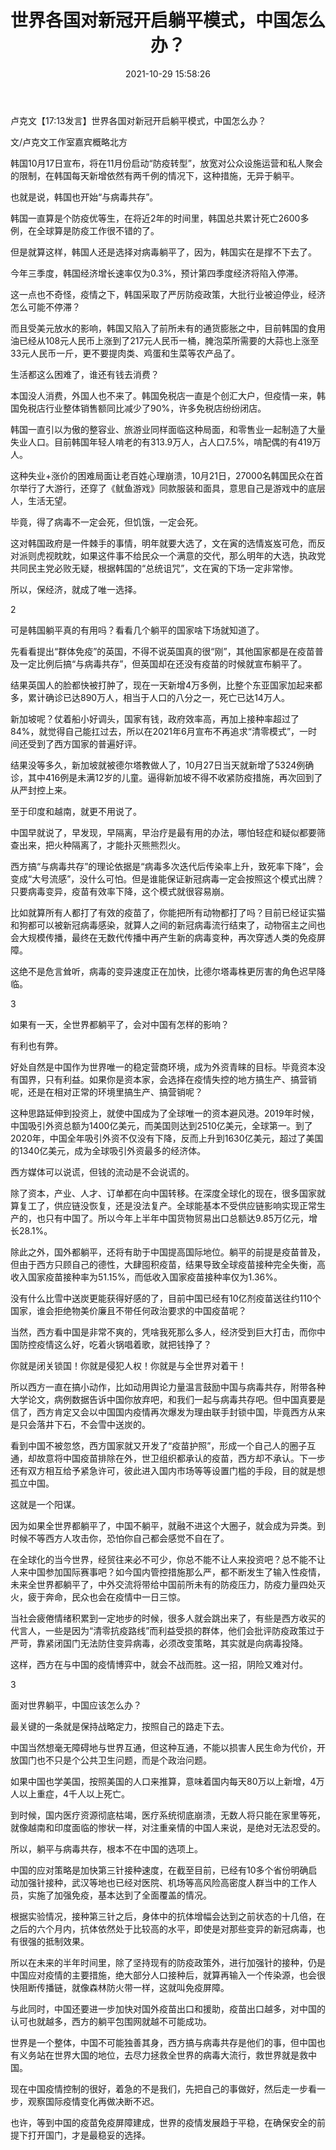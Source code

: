 ﻿---
layout: post
title:  "世界各国对新冠开启躺平模式，中国怎么办？"
date:   2021-10-29 15:58:26
categories: update
---
卢克文【17:13发言】世界各国对新冠开启躺平模式，中国怎么办？


文/卢克文工作室嘉宾概略北方

韩国10月17日宣布，将在11月份启动“防疫转型”，放宽对公众设施运营和私人聚会的限制，在韩国每天新增依然有两千例的情况下，这种措施，无异于躺平。

也就是说，韩国也开始“与病毒共存”。

韩国一直算是个防疫优等生，在将近2年的时间里，韩国总共累计死亡2600多例，在全球算是防疫工作很不错的了。

但是就算这样，韩国人还是选择对病毒躺平了，因为，韩国实在是撑不下去了。

今年三季度，韩国经济增长速率仅为0.3%，预计第四季度经济将陷入停滞。

这一点也不奇怪，疫情之下，韩国采取了严厉防疫政策，大批行业被迫停业，经济怎么可能不停滞？

而且受美元放水的影响，韩国又陷入了前所未有的通货膨胀之中，目前韩国的食用油已经从108元人民币上涨到了217元人民币一桶，腌泡菜所需要的大蒜也上涨至33元人民币一斤，更不要提肉类、鸡蛋和生菜等农产品了。

生活都这么困难了，谁还有钱去消费？

本国没人消费，外国人也不来了。韩国免税店一直是个创汇大户，但疫情一来，韩国免税店行业整体销售额同比减少了90%，许多免税店纷纷闭店。

韩国一直引以为傲的整容业、旅游业同样面临这种局面，和零售业一起制造了大量失业人口。目前韩国年轻人啃老的有313.9万人，占人口7.5%，啃配偶的有419万人。

这种失业+涨价的困难局面让老百姓心理崩溃，10月21日，27000名韩国民众在首尔举行了大游行，还穿了《鱿鱼游戏》同款服装和面具，意思自己是游戏中的底层人，生活无望。

毕竟，得了病毒不一定会死，但饥饿，一定会死。

这对韩国政府是一件棘手的事情，明年就要大选了，文在寅的选情岌岌可危，而反对派则虎视眈眈，如果这件事不给民众一个满意的交代，那么明年的大选，执政党共同民主党必败无疑，根据韩国的“总统诅咒”，文在寅的下场一定非常惨。

所以，保经济，就成了唯一选择。

2

可是韩国躺平真的有用吗？看看几个躺平的国家啥下场就知道了。

先看看提出“群体免疫”的英国，不得不说英国真的很“刚”，其他国家都是在疫苗普及一定比例后搞“与病毒共存”，但英国却在还没有疫苗的时候就宣布躺平了。

结果英国人的脸都快被打肿了，现在一天新增4万多例，比整个东亚国家加起来都多，累计确诊已达890万人，相当于人口的八分之一，死亡已达14万人。

新加坡呢？仗着船小好调头，国家有钱，政府效率高，再加上接种率超过了84%，就觉得自己能扛过去，所以在2021年6月宣布不再追求“清零模式”，一时间还受到了西方国家的普遍好评。

结果没等多久，新加坡就被德尔塔教做人了，10月27日当天就新增了5324例确诊，其中416例是未满12岁的儿童。逼得新加坡不得不收紧防疫措施，再次回到了从严封控上来。

至于印度和越南，就更不用说了。

中国早就说了，早发现，早隔离，早治疗是最有用的办法，哪怕轻症和疑似都要筛查出来，把火种隔离了，才能扑灭熊熊烈火。

西方搞“与病毒共存”的理论依据是“病毒多次迭代后传染率上升，致死率下降”，会变成“大号流感”，没什么可怕。但是谁能保证新冠病毒一定会按照这个模式出牌？只要病毒变异，疫苗有效率下降，这个模式就很容易崩。

比如就算所有人都打了有效的疫苗了，你能把所有动物都打了吗？目前已经证实猫和狗都可以被新冠病毒感染，就算人之间的新冠病毒流行结束了，动物宿主之间也会大规模传播，最终在无数代传播中再产生新的病毒变种，再次穿透人类的免疫屏障。

这绝不是危言耸听，病毒的变异速度正在加快，比德尔塔毒株更厉害的角色迟早降临。


3

如果有一天，全世界都躺平了，会对中国有怎样的影响？

有利也有弊。

好处自然是中国作为世界唯一的稳定营商环境，成为外资青睐的目标。毕竟资本没有国界，只有利益。如果你是资本家，会选择在疫情失控的地方搞生产、搞营销呢，还是在相对正常的环境里搞生产、搞营销呢？

这种思路延伸到投资上，就使中国成为了全球唯一的资本避风港。2019年时候，中国吸引外资总额为1400亿美元，而美国则达到2510亿美元，全球第一。到了2020年，中国全年吸引外资不仅没有下降，反而上升到1630亿美元，超过了美国的1340亿美元，成为全球吸引外资最多的经济体。

西方媒体可以说谎，但钱的流动是不会说谎的。

除了资本，产业、人才、订单都在向中国转移。在深度全球化的现在，很多国家就算复工了，供应链没恢复，还是没法复产。全球能基本不受供应链影响实现正常生产的，也只有中国了。所以今年上半年中国货物贸易出口总额达9.85万亿元，增长28.1%。

除此之外，国外都躺平，还将有助于中国提高国际地位。躺平的前提是疫苗普及，但由于西方只顾自己的德性，大肆囤积疫苗，结果导致全球疫苗接种完全失衡，高收入国家疫苗接种率为51.15%，而低收入国家疫苗接种率仅为1.36%。

没有什么比雪中送炭更能获得好感的了，目前中国已经有10亿剂疫苗送往约110个国家，谁会拒绝物美价廉且不带任何政治要求的中国疫苗呢？

当然，西方看中国是非常不爽的，凭啥我死那么多人，经济受到巨大打击，而你中国防控疫情这么好，吃着火锅唱着歌，就把钱挣了？

你就是闭关锁国！你就是侵犯人权！你就是与全世界对着干！

所以西方一直在搞小动作，比如动用舆论力量温言鼓励中国与病毒共存，附带各种大学论文，病例数据告诉中国你放弃吧，和我们一起与病毒共存吧。但中国真要是信了，西方肯定又会以中国国内疫情再次爆发为理由联手封锁中国，毕竟西方从来是只会落井下石，不会雪中送炭的。

看到中国不被忽悠，西方国家就又开发了“疫苗护照”，形成一个自己人的圈子互通，却故意将中国疫苗排除在外，世卫组织都承认的疫苗，西方却不承认。下一步还有双方相互给予紧急许可，彼此进入国内市场等等设置门槛的手段，目的就是想孤立中国。

这就是一个阳谋。

因为如果全世界都躺平了，中国不躺平，就融不进这个大圈子，就会成为异类。到时候不等西方人攻击你，恐怕你自己都会感觉不自在了。

在全球化的当今世界，经贸往来必不可少，你总不能不让人来投资吧？总不能不让人来中国参加国际赛事吧？如今国内管控措施那么严，都不断发生了输入性疫情，未来全世界都躺平了，中外交流将带给中国前所未有的防疫压力，防疫力量四处灭火，疲于奔命，民众也会在疫情中一日三惊。

当社会疲倦情绪积累到一定地步的时候，很多人就会跳出来了，有些是西方收买的代言人，一些是因为“清零抗疫路线”而利益受损的群体，他们会批评防疫政策过于严苛，靠紧闭国门无法防住变异病毒，必须改变策略，其实就是向病毒投降。

这样，西方在与中国的疫情博弈中，就会不战而胜。这一招，阴险又难对付。

3

面对世界躺平，中国应该怎么办？

最关键的一条就是保持战略定力，按照自己的路走下去。

中国当然想毫无障碍地与世界互通，但这种互通，不能以损害人民生命为代价，开放国门也不只是个公共卫生问题，而是个政治问题。

如果中国也学美国，按照美国的人口来推算，意味着国内每天80万以上新增，4万人以上重症，4千人以上死亡。

到时候，国内医疗资源彻底枯竭，医疗系统彻底崩溃，无数人将只能在家里等死，就像越南和印度面临的惨状一样，对注重亲情的中国人来说，是绝对无法忍受的。

所以，躺平与病毒共存，根本不在中国的选项上。

中国的应对策略是加快第三针接种速度，在截至目前，已经有10多个省份明确启动加强针接种，武汉等地也已经对医院、机场等高风险高密度人群当中的工作人员，实施了加强免疫，基本达到了全面覆盖的情况。

根据实验情况，接种第三针之后，身体中的抗体增幅会达到之前状态的十几倍，在之后的六个月内，抗体依然处于比较高的水平，即使是对那些变异的新冠病毒，也有很强的抵制效果。

所以在未来的半年时间里，除了坚持现有的防疫政策外，进行加强针的接种，仍是中国应对疫情的主要措施，绝大部分人口接种后，就算再输入一个传染源，也会很快阻断传播链，就像森林防火带一样，这就叫免疫屏障。

与此同时，中国还要进一步加快对国外疫苗出口和援助，疫苗出口越多，对中国的认可也就越多，西方的躺平包围网就越不可能成功。

世界是一个整体，中国不可能独善其身，西方搞与病毒共存是他们的事，但中国也有义务站在世界大国的地位，去尽力拯救全世界的病毒大流行，救世界就是救中国。

现在中国疫情控制的很好，着急的不是我们，先把自己的事做好，然后走一步看一步，观察国际疫情变化再做决断不迟。

也许，等到中国的疫苗免疫屏障建成，世界的疫情发展趋于平稳，在确保安全的前提下打开国门，才是最稳妥的选择。
